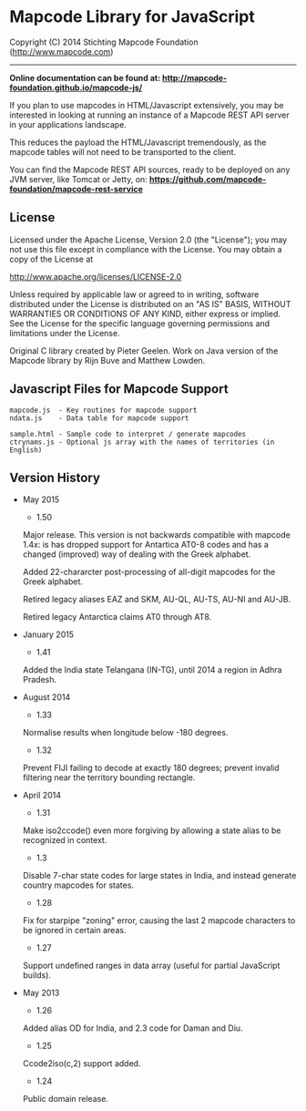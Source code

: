 # Mapcode Library for JavaScript

Copyright (C) 2014 Stichting Mapcode Foundation (http://www.mapcode.com)

----

**Online documentation can be found at: http://mapcode-foundation.github.io/mapcode-js/**

If you plan to use mapcodes in HTML/Javascript extensively, you may be interested in
looking at running an instance of a Mapcode REST API server in your applications 
landscape. 

This reduces the payload the HTML/Javascript tremendously, as the mapcode tables will 
not need to be transported to the client.

You can find the Mapcode REST API sources, ready to be deployed on any JVM server,
like Tomcat or Jetty, on: **https://github.com/mapcode-foundation/mapcode-rest-service**


## License

Licensed under the Apache License, Version 2.0 (the "License");
you may not use this file except in compliance with the License.
You may obtain a copy of the License at

   http://www.apache.org/licenses/LICENSE-2.0

Unless required by applicable law or agreed to in writing, software
distributed under the License is distributed on an "AS IS" BASIS,
WITHOUT WARRANTIES OR CONDITIONS OF ANY KIND, either express or implied.
See the License for the specific language governing permissions and
limitations under the License.

Original C library created by Pieter Geelen. Work on Java version
of the Mapcode library by Rijn Buve and Matthew Lowden.

## Javascript Files for Mapcode Support

    mapcode.js  - Key routines for mapcode support
    ndata.js    - Data table for mapcode support

    sample.html - Sample code to interpret / generate mapcodes
    ctrynams.js - Optional js array with the names of territories (in English)

## Version History

* May 2015

    * 1.50 
    
    Major release. This version is not backwards compatible with mapcode 1.4x: is has dropped support for
    Antartica AT0-8 codes and has a changed (improved) way of dealing with the Greek alphabet.

    Added 22-chararcter post-processing of all-digit mapcodes for the Greek alphabet.

    Retired legacy aliases EAZ and SKM, AU-QL, AU-TS, AU-NI and AU-JB.

    Retired legacy Antarctica claims AT0 through AT8.

* January 2015

    * 1.41 
    
    Added the India state Telangana (IN-TG), until 2014 a region in Adhra Pradesh.

* August 2014

    * 1.33 
    
    Normalise results when longitude below -180 degrees.

    * 1.32 
    
    Prevent FIJI failing to decode at exactly 180 degrees; prevent invalid filtering near the territory bounding rectangle.

* April 2014

    * 1.31 
    
    Make iso2ccode() even more forgiving by allowing a state alias to be recognized in context.

    * 1.3 
    
    Disable 7-char state codes for large states in India, and instead generate country mapcodes for states.

    * 1.28 
    
    Fix for starpipe "zoning" error, causing the last 2 mapcode characters to be ignored in certain areas.

    * 1.27 
    
    Support undefined ranges in data array (useful for partial JavaScript builds).

* May 2013

    * 1.26 
    
    Added alias OD for India, and 2.3 code for Daman and Diu.

    * 1.25 
    
    Ccode2iso(c,2) support added.

    * 1.24 
    
    Public domain release.


